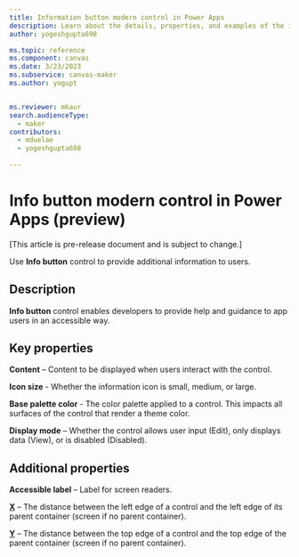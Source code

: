 ```yaml
---
title: Information button modern control in Power Apps
description: Learn about the details, properties, and examples of the information button modern control in Power Apps.
author: yogeshgupta698

ms.topic: reference
ms.component: canvas
ms.date: 3/23/2023
ms.subservice: canvas-maker
ms.author: yogupt


ms.reviewer: mkaur
search.audienceType: 
  - maker
contributors:
  - mduelae
  - yogeshgupta698
  
---
```

# Info button modern control in Power Apps (preview)

[This article is pre-release document and is subject to change.]

Use **Info button** control to provide additional information to users.

## Description
**Info button** control enables developers to provide help and guidance to app users in an accessible way.

## Key properties
**Content** – Content to be displayed when users interact with the control.

**Icon size** - Whether the information icon is small, medium, or large.

**Base palette color** - The color palette applied to a control. This impacts all surfaces of the control that render a theme color.  

**Display mode** – Whether the control allows user input (Edit), only displays data (View), or is disabled (Disabled).


## Additional properties
**Accessible label** – Label for screen readers.

**[X](../properties-size-location.md)** – The distance between the left edge of a control and the left edge of its parent container (screen if no parent container).

**[Y](../properties-size-location.md)** – The distance between the top edge of a control and the top edge of the parent container (screen if no parent container).



